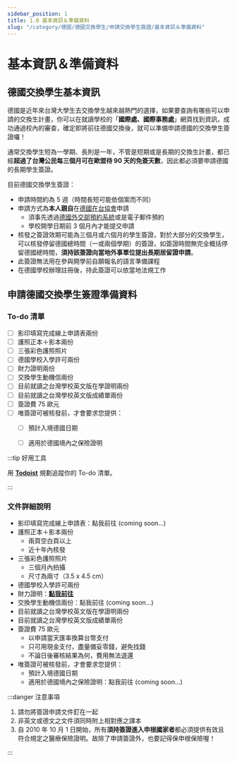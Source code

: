 ```yaml
---
sidebar_position: 1
title: 1.0 基本資訊＆準備資料
slug: "/category/德國/德國交換學生/申請交換學生簽證/基本資訊＆準備資料"
---
```


# 基本資訊＆準備資料

## 德國交換學生基本資訊

德國是近年來台灣大學生去交換學生越來越熱門的選擇，如果要查詢有哪些可以申請的交換生計畫，你可以在就讀學校的「**國際處、國際事務處**」網頁找到資訊，成功通過校內的審查，確定即將前往德國交換後，就可以準備申請德國的交換學生簽證囉！

通常交換學生短為一學期、長則是一年，不管是短期或是長期的交換生計畫，都已經**超過了台灣公民每三個月可在歐盟待 90 天的免簽天數**，因此都必須要申請德國的長期學生簽證。

目前德國交換學生簽證：
- 申請時間約為 5 週（時間長短可能依個案而不同）
- 申請方式為**本人親自**在[德國在台協會](https://taipei.diplo.de/tw-zh-tw)申請
    - 須事先透過[德國外交部預約系統](https://service2.diplo.de/rktermin/extern/choose_realmList.do?locationCode=taip&request_locale=en)或是電子郵件預約
    - 學校開學日期前 3 個月內才能提交申請
- 核發之簽證效期可能為三個月或六個月的學生簽證，對於大部分的交換學生，可以核發停留德國總時間（一或兩個學期）的簽證，如簽證時間無完全概括停留德國總時間，**須持該簽證向當地外事單位提出長期居留證申請**。
- 此簽證無法用在參與開學前自願報名的語言準備課程
- 在德國學校辦理註冊後，持此簽證可以依當地法規工作

## 申請德國交換學生簽證準備資料

### To-do 清單

- [ ] 影印填寫完成線上申請表兩份
- [ ] 護照正本＋影本兩份
- [ ] 三張彩色護照照片
- [ ] 德國學校入學許可兩份
- [ ] 財力證明兩份
- [ ] 交換學生動機信兩份
- [ ] 目前就讀之台灣學校英文版在學證明兩份
- [ ] 目前就讀之台灣學校英文版成績單兩份
- [ ] 簽證費 75 歐元
- [ ] 唯簽證可被核發前，才會要求您提供：
    - [ ] 預計入境德國日期
    - [ ] 適用於德國境內之保險證明


:::tip 好用工具

用 [**Todoist**](https://get.todoist.io/3d1vczem1yso) 規劃追蹤你的 To-do 清單。

:::

### 文件詳細說明

- 影印填寫完成線上申請表：點我前往 (coming soon...)
- 護照正本＋影本兩份
    - 兩頁空白頁以上
    - 近十年內核發
- 三張彩色護照照片
    - 三個月內拍攝
    - 尺寸為兩寸（3.5 x 4.5 cm）
- 德國學校入學許可兩份
- 財力證明：[**點我前往**](/選擇國家/德國/德國交換學生/申請交換學生簽證/財力證明（限制提領帳戶）)
- 交換學生動機信兩份：點我前往 (coming soon...)
- 目前就讀之台灣學校英文版在學證明兩份
- 目前就讀之台灣學校英文版成績單兩份
- 簽證費 75 歐元
    - 以申請當天匯率換算台幣支付
    - 只可用現金支付，盡量備妥零錢，避免找錢
    - 不論日後審核結果為何，費用無法退還
- 唯簽證可被核發前，才會要求您提供：
    - 預計入境德國日期
    - 適用於德國境內之保險證明：點我前往 (coming soon...)

:::danger 注意事項

1. 請勿將簽證申請文件釘在一起
2. 非英文或德文之文件須同時附上相對應之譯本
3. 自 2010 年 10 月 1 日開始，所有**須持簽證進入申根國家者**都必須提供有效且符合規定之醫療保險證明。故除了申請簽證外，也要記得保申根保險喔！

:::
